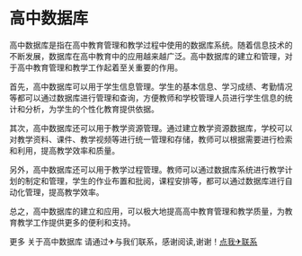 # 高中数据库

高中数据库是指在高中教育管理和教学过程中使用的数据库系统。随着信息技术的不断发展，数据库在高中教育中的应用越来越广泛。高中数据库的建立和管理，对于高中教育管理和教学工作起着至关重要的作用。

首先，高中数据库可以用于学生信息管理。学生的基本信息、学习成绩、考勤情况等都可以通过数据库进行管理和查询，方便教师和学校管理人员进行学生信息的统计和分析，为学生的个性化教育提供依据。

其次，高中数据库还可以用于教学资源管理。通过建立教学资源数据库，学校可以对教学资料、课件、教学视频等进行统一管理和存储，教师可以根据需要进行检索和利用，提高教学效率和质量。

另外，高中数据库还可以用于教学过程管理。教师可以通过数据库系统进行教学计划的制定和管理，学生的作业布置和批阅，课程安排等，都可以通过数据库进行自动化管理，提高教学效率。

总之，高中数据库的建立和应用，可以极大地提高高中教育管理和教学质量，为教育教学工作提供更多的便利和支持。

更多 关于高中数据库 请通过✈与我们联系，感谢阅读,谢谢！[点我✈联系](https://a.k02.cc)
